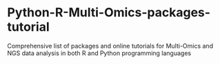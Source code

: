 # Python-R-Multi-Omics-packages-tutorial
Comprehensive list of packages and online tutorials for Multi-Omics and NGS data analysis in both R and Python programming languages
